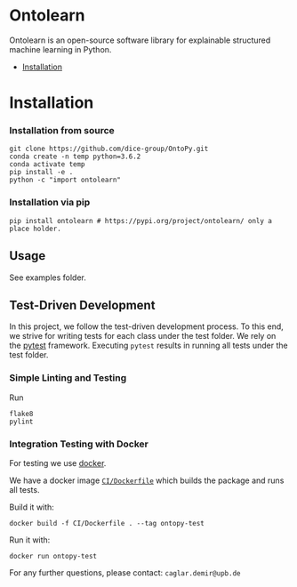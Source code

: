# Ontolearn

Ontolearn is an open-source software library for explainable structured machine learning in Python.

- [Installation](#installation)

# Installation
### Installation from source
```
git clone https://github.com/dice-group/OntoPy.git
conda create -n temp python=3.6.2
conda activate temp
pip install -e .
python -c "import ontolearn"
```
### Installation via pip

```
pip install ontolearn # https://pypi.org/project/ontolearn/ only a place holder.
```

## Usage
See examples folder.

## Test-Driven Development

In this project, we follow the test-driven development process. 
To this end, we strive for writing tests for each class under the test folder.
We rely on the [pytest](https://docs.pytest.org) framework. 
Executing ```pytest``` results in running all tests under the test folder.

### Simple Linting and Testing

Run
```shell script
flake8
pylint
```

### Integration Testing with Docker

For testing we use [docker](https://docs.docker.com/engine/install/). 

We have a docker image [`CI/Dockerfile`](./CI/Dockerfile) which builds the package and runs all tests. 

Build it with:
```shell script
docker build -f CI/Dockerfile . --tag ontopy-test
```

Run it with:
```shell script
docker run ontopy-test
```

For any further questions, please contact:  ```caglar.demir@upb.de```